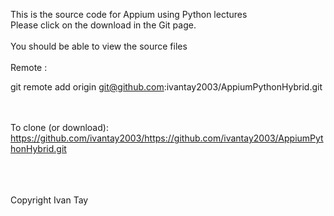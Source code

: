 This is the source code for Appium using Python lectures
<br>
Please click on the download in the Git page. <br>
<br>
You should be able to view the source files
<br><br>
Remote :<br>

git remote add origin git@github.com:ivantay2003/AppiumPythonHybrid.git

<br><br>
To clone (or download):<br>
https://github.com/ivantay2003/https://github.com/ivantay2003/AppiumPythonHybrid.git


<br><br><br>
Copyright Ivan Tay
